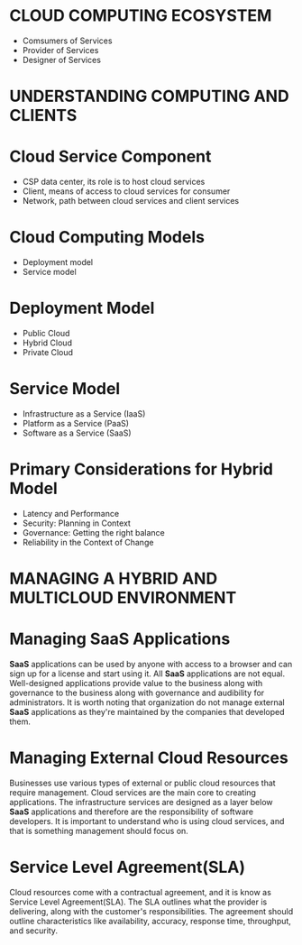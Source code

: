 
# CLOUD COMPUTING ECOSYSTEM

- Comsumers of Services
- Provider of Services
- Designer of Services

# UNDERSTANDING COMPUTING AND CLIENTS



# Cloud Service Component

- CSP data center, its role is to host cloud services
- Client, means of access to cloud services for consumer
- Network, path between cloud services and client services

# Cloud Computing Models

- Deployment model
- Service model


# Deployment Model 

- Public Cloud
- Hybrid Cloud
- Private Cloud

# Service Model

- Infrastructure as a Service (IaaS)
- Platform as a Service (PaaS)
- Software as a Service (SaaS)

# Primary Considerations for Hybrid Model

- Latency and Performance
- Security: Planning in Context
- Governance: Getting the right balance
- Reliability in the Context of Change

# MANAGING A HYBRID AND MULTICLOUD ENVIRONMENT


# Managing SaaS Applications


**SaaS** applications can be used by anyone with access to a browser and can sign up for a license and start using it. All **SaaS** applications are not equal. Well-designed applications provide value to the business along with governance to the business along with governance and audibility for administrators.
It is worth noting that organization do not manage external **SaaS** applications as they're maintained by the companies that developed them.


# Managing External Cloud Resources

Businesses use various types of external or public cloud resources that require management. Cloud services are the main core to creating applications. The infrastructure services are designed as a layer below **SaaS** applications and therefore are the responsibility of software developers. It is important to understand who is using cloud services, and that is something management should focus on.

# Service Level Agreement(SLA)

Cloud resources come with a contractual agreement, and it is know as Service Level Agreement(SLA). The SLA outlines what the provider is delivering, along with the customer's responsibilities. The agreement should outline characteristics like availability, accuracy, response time, throughput, and security.






























































































































































